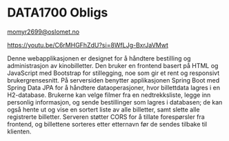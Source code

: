 # DATA1700 Obligs

momyr2699@oslomet.no

https://youtu.be/C6rMHGFhZdU?si=8WfLJg-BxrJaVMwt

Denne webapplikasjonen er designet for å håndtere bestilling og administrasjon av kinobilletter. Den bruker en frontend basert på HTML og JavaScript med Bootstrap for stillegging, noe som gir et rent og responsivt brukergrensesnitt. På serversiden benytter applikasjonen Spring Boot med Spring Data JPA for å håndtere dataoperasjoner, hvor billettdata lagres i en H2-database. Brukerne kan velge filmer fra en nedtrekksliste, legge inn personlig informasjon, og sende bestillinger som lagres i databasen; de kan også hente ut og vise en sortert liste av alle billetter, samt slette alle registrerte billetter. Serveren støtter CORS for å tillate forespørsler fra frontend, og billettene sorteres etter etternavn før de sendes tilbake til klienten.
